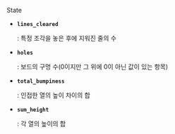 State
- **`lines_cleared`**
    
    : 특정 조각을 놓은 후에 지워진 줄의 수
    
- **`holes`**
    
    : 보드의 구멍 수(0이지만 그 위에 0이 아닌 값이 있는 항목)
    
- **`total_bumpiness`**
    
    : 인접한 열의 높이 차이의 합
    
- **`sum_height`**
    
    : 각 열의 높이의 합
